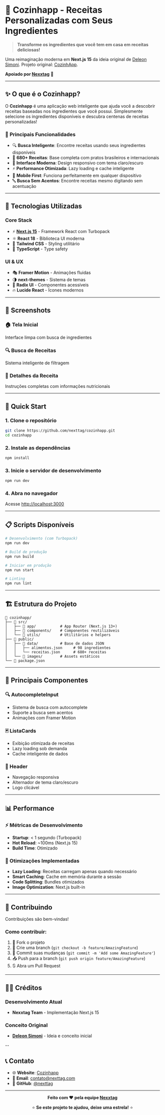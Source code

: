 # 🍳 Cozinhapp - Receitas Personalizadas com Seus Ingredientes

> **Transforme os ingredientes que você tem em casa em receitas deliciosas!**

Uma reimaginação moderna em **Next.js 15** da ideia original de [Deleon Simoni](https://github.com/orgs/nexttag/people/deleonsimoni). Projeto original: [CozinhApp](https://github.com/deleonsimoni/CozinhApp).

**Apoiado por [Nexxtag](https://github.com/nexttag)** 🚀

---

## ✨ **O que é o Cozinhapp?**

O **Cozinhapp** é uma aplicação web inteligente que ajuda você a descobrir receitas baseadas nos ingredientes que você possui. Simplesmente selecione os ingredientes disponíveis e descubra centenas de receitas personalizadas!

### 🎯 **Principais Funcionalidades**

- 🔍 **Busca Inteligente**: Encontre receitas usando seus ingredientes disponíveis
- 🥗 **680+ Receitas**: Base completa com pratos brasileiros e internacionais  
- 🎨 **Interface Moderna**: Design responsivo com tema claro/escuro
- ⚡ **Performance Otimizada**: Lazy loading e cache inteligente
- 📱 **Mobile First**: Funciona perfeitamente em qualquer dispositivo
- 🔤 **Busca Sem Acentos**: Encontre receitas mesmo digitando sem acentuação

---

## 🚀 **Tecnologias Utilizadas**

### **Core Stack**
- ⚡ **[Next.js 15](https://nextjs.org)** - Framework React com Turbopack
- ⚛️ **React 18** - Biblioteca UI moderna  
- 🎨 **Tailwind CSS** - Styling utilitário
- 📝 **TypeScript** - Type safety

### **UI & UX**
- 🎭 **Framer Motion** - Animações fluidas
- 🌗 **next-themes** - Sistema de temas
- 🎯 **Radix UI** - Componentes acessíveis
- 🔥 **Lucide React** - Ícones modernos


---

## 🎨 **Screenshots**

### 🏠 **Tela Inicial**
Interface limpa com busca de ingredientes

### 🔍 **Busca de Receitas** 
Sistema inteligente de filtragem

### 📄 **Detalhes da Receita**
Instruções completas com informações nutricionais

---

## 🚀 **Quick Start**

### **1. Clone o repositório**
```bash
git clone https://github.com/nexttag/cozinhapp.git
cd cozinhapp
```

### **2. Instale as dependências**
```bash
npm install
```

### **3. Inicie o servidor de desenvolvimento**
```bash
npm run dev
```

### **4. Abra no navegador**
Acesse [http://localhost:3000](http://localhost:3000) 

---

## 📋 **Scripts Disponíveis**

```bash
# Desenvolvimento (com Turbopack)
npm run dev

# Build de produção
npm run build  

# Iniciar em produção
npm run start

# Linting
npm run lint
```

---

## 🏗️ **Estrutura do Projeto**

```
📁 cozinhapp/
├── 📁 src/
│   ├── 📁 app/           # App Router (Next.js 13+)
│   ├── 📁 components/    # Componentes reutilizáveis
│   └── 📁 utils/         # Utilitários e helpers
├── 📁 public/
│   ├── 📁 data/          # Base de dados JSON
│   │   ├── alimentos.json     # 98 ingredientes
│   │   └── receitas.json      # 680+ receitas
│   └── 📁 images/        # Assets estáticos
└── 📄 package.json
```

---

## 🔧 **Principais Componentes**

### **🔍 AutocompleteInput**
- Sistema de busca com autocomplete
- Suporte a busca sem acentos
- Animações com Framer Motion

### **🃏 ListaCards** 
- Exibição otimizada de receitas
- Lazy loading sob demanda  
- Cache inteligente de dados

### **📱 Header**
- Navegação responsiva
- Alternador de tema claro/escuro
- Logo clicável

---

## 📊 **Performance**

### **⚡ Métricas de Desenvolvimento**
- **Startup**: < 1 segundo (Turbopack)
- **Hot Reload**: ~100ms (Next.js 15)
- **Build Time**: Otimizado

### **🎯 Otimizações Implementadas**
- **Lazy Loading**: Receitas carregam apenas quando necessário
- **Smart Caching**: Cache em memória durante a sessão
- **Code Splitting**: Bundles otimizados
- **Image Optimization**: Next.js built-in

---


## 🤝 **Contribuindo**

Contribuições são bem-vindas! 

### **Como contribuir:**
1. 🍴 Fork o projeto
2. 🌿 Crie uma branch (`git checkout -b feature/AmazingFeature`)
3. 💾 Commit suas mudanças (`git commit -m 'Add some AmazingFeature'`)
4. 📤 Push para a branch (`git push origin feature/AmazingFeature`)
5. 🔃 Abra um Pull Request

---

## 👨‍💻 **Créditos**

### **Desenvolvimento Atual**
- **Nexxtag Team** - Implementação Next.js 15

### **Conceito Original**  
- **[Deleon Simoni](https://github.com/deleonsimoni)** - Ideia e conceito inicial

--

## 📞 **Contato**

- 🌐 **Website**: [Cozinhapp](https://cozinhapp.com)
- 📧 **Email**: contato@nexttag.com  
- 🐙 **GitHub**: [@nexttag](https://github.com/nexttag)

---

<div align="center">

**Feito com ❤️ pela equipe [Nexxtag](https://github.com/nexttag)**

⭐ **Se este projeto te ajudou, deixe uma estrela!** ⭐

</div>
